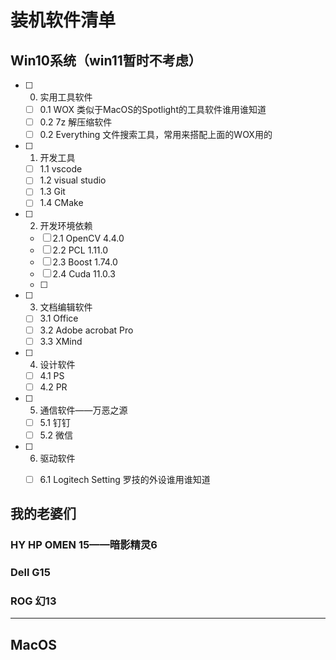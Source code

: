 # 装机软件清单

## Win10系统（win11暂时不考虑）

- [ ] 0. 实用工具软件
  - [ ] 0.1 WOX 类似于MacOS的Spotlight的工具软件谁用谁知道
  - [ ] 0.2 7z 解压缩软件
  - [ ] 0.2 Everything 文件搜索工具，常用来搭配上面的WOX用的
- [ ] 1. 开发工具
  - [ ] 1.1 vscode
  - [ ] 1.2 visual studio
  - [ ] 1.3 Git
  - [ ] 1.4 CMake
- [ ] 2. 开发环境依赖
  - [ ] 2.1 OpenCV 4.4.0
  - [ ] 2.2 PCL 1.11.0
  - [ ] 2.3 Boost 1.74.0
  - [ ] 2.4 Cuda 11.0.3
  - [ ] 
- [ ] 3. 文档编辑软件
  - [ ] 3.1 Office
  - [ ] 3.2 Adobe acrobat Pro
  - [ ] 3.3 XMind
- [ ] 4. 设计软件
  - [ ] 4.1 PS
  - [ ] 4.2 PR
- [ ] 5. 通信软件——万恶之源
  - [ ] 5.1 钉钉
  - [ ] 5.2 微信
- [ ] 6. 驱动软件
  - [ ] 6.1 Logitech Setting 罗技的外设谁用谁知道


## 我的老婆们

### HY HP OMEN 15——暗影精灵6

### Dell G15

### ROG 幻13

----

## MacOS
